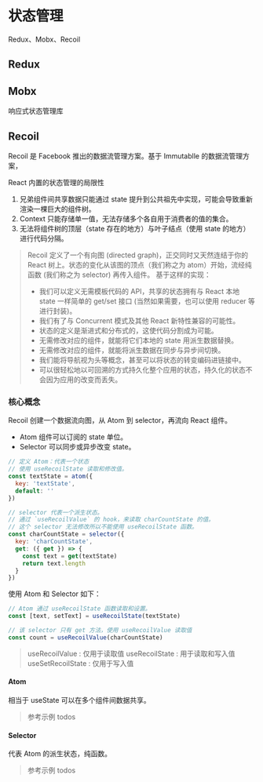 # 状态管理

Redux、Mobx、Recoil

## Redux

## Mobx

响应式状态管理库

## Recoil

Recoil 是 Facebook 推出的数据流管理方案。基于 Immutablle 的数据流管理方案，

React 内置的状态管理的局限性

1. 兄弟组件间共享数据只能通过 state 提升到公共祖先中实现，可能会导致重新渲染一棵巨大的组件树。
2. Context 只能存储单一值，无法存储多个各自用于消费者的值的集合。
3. 无法将组件树的顶层（state 存在的地方）与叶子结点（使用 state 的地方）进行代码分隔。

> Recoil 定义了一个有向图 (directed graph)，正交同时又天然连结于你的 React 树上。状态的变化从该图的顶点（我们称之为 atom）开始，流经纯函数 (我们称之为 selector) 再传入组件。
> 基于这样的实现：
>
> - 我们可以定义无需模板代码的 API，共享的状态拥有与 React 本地 state 一样简单的 get/set 接口 (当然如果需要，也可以使用 reducer 等进行封装)。
> - 我们有了与 Concurrent 模式及其他 React 新特性兼容的可能性。
> - 状态的定义是渐进式和分布式的，这使代码分割成为可能。
> - 无需修改对应的组件，就能将它们本地的 state 用派生数据替换。
> - 无需修改对应的组件，就能将派生数据在同步与异步间切换。
> - 我们能将导航视为头等概念，甚至可以将状态的转变编码进链接中。
> - 可以很轻松地以可回溯的方式持久化整个应用的状态，持久化的状态不会因为应用的改变而丢失。

### 核心概念

Recoil 创建一个数据流向图，从 Atom 到 selector，再流向 React 组件。

- Atom 组件可以订阅的 state 单位。
- Selector 可以同步或异步改变 state。

```js
// 定义 Atom：代表一个状态
// 使用 useRecoilState 读取和修改值。
const textState = atom({
  key: 'textState',
  default: ''
})

// selector 代表一个派生状态。
// 通过 `useRecoilValue` 的 hook，来读取 charCountState 的值。
// 这个 selector 无法修改所以不能使用 useRecoilState 函数。
const charCountState = selector({
  key: 'charCountState',
  get: ({ get }) => {
    const text = get(textState)
    return text.length
  }
})
```

使用 Atom 和 Selector 如下：

```js
// Atom 通过 useRecoilState 函数读取和设置。
const [text, setText] = useRecoilState(textState)

// 该 selector 只有 get 方法，使用 useRecoilValue 读取值
const count = useRecoilValue(charCountState)
```

> useRecoilValue : 仅用于读取值
> useRecoilState : 用于读取和写入值
> useSetRecoilState : 仅用于写入值

#### Atom

相当于 useState 可以在多个组件间数据共享。

> 参考示例 todos

#### Selector

代表 Atom 的派生状态，纯函数。

> 参考示例 todos
